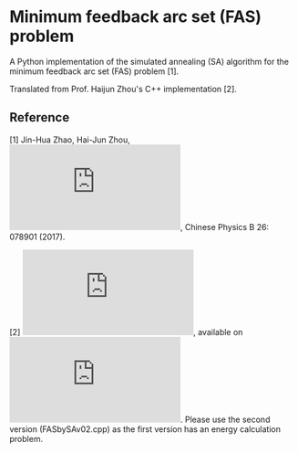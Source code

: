 # Minimum feedback arc set (FAS) problem #

A Python implementation of the simulated annealing (SA) algorithm for the minimum feedback arc set (FAS) problem [1]. 

Translated from Prof. Haijun Zhou's C++ implementation [2]. 

## Reference ##

[1] Jin-Hua Zhao, Hai-Jun Zhou, ![Feedback arcs and node hierarchy in directed networks](http://www.itp.ac.cn/~zhouhj/works/Zhao-Zhou-2017-FAS.pdf), Chinese Physics B 26: 078901 (2017). 

[2] ![FASbySAv02.cpp](http://www.itp.ac.cn/~zhouhj/codes/FASbySAv02.cpp), available on ![Prof. Haijun Zhou's page](http://www.itp.ac.cn/~zhouhj/codes.html). Please use the second version (FASbySAv02.cpp) as the first version has an energy calculation problem. 
